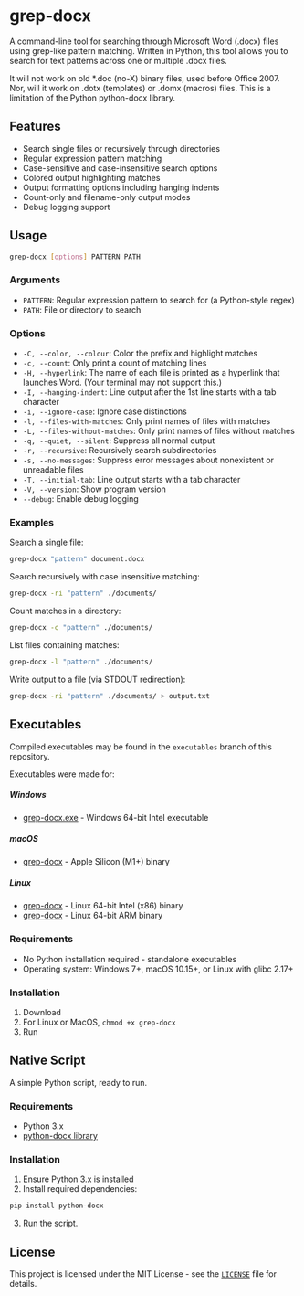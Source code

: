 # grep-docx

A command-line tool for searching through Microsoft Word (.docx) files using grep-like pattern matching. Written in Python, this tool allows you to search for text patterns across one or multiple .docx files.

It will not work on old *.doc (no-X) binary files, used before Office 2007.  Nor, will it work on .dotx (templates) or .domx (macros) files.  This is a limitation of the Python python-docx library.

## Features

* Search single files or recursively through directories
* Regular expression pattern matching
* Case-sensitive and case-insensitive search options
* Colored output highlighting matches
* Output formatting options including hanging indents
* Count-only and filename-only output modes
* Debug logging support

## Usage

``` bash
grep-docx [options] PATTERN PATH
```

### Arguments

* `PATTERN`: Regular expression pattern to search for (a Python-style regex)
* `PATH`: File or directory to search

### Options

* `-C, --color, --colour`: Color the prefix and highlight matches
* `-c, --count`: Only print a count of matching lines
* `-H, --hyperlink`: The name of each file is printed as a hyperlink that launches Word. (Your terminal may not support this.)
* `-I, --hanging-indent`: Line output after the 1st line starts with a tab character
* `-i, --ignore-case`: Ignore case distinctions
* `-l, --files-with-matches`: Only print names of files with matches
* `-L, --files-without-matches`: Only print names of files without matches
* `-q, --quiet, --silent`: Suppress all normal output
* `-r, --recursive`: Recursively search subdirectories
* `-s, --no-messages`: Suppress error messages about nonexistent or unreadable files
* `-T, --initial-tab`: Line output starts with a tab character
* `-V, --version`: Show program version
* `--debug`: Enable debug logging

### Examples

Search a single file:

``` bash
grep-docx "pattern" document.docx
```

Search recursively with case insensitive matching:

``` bash
grep-docx -ri "pattern" ./documents/
```

Count matches in a directory:

``` bash
grep-docx -c "pattern" ./documents/
```

List files containing matches:

``` bash
grep-docx -l "pattern" ./documents/
```

Write output to a file (via STDOUT redirection):

``` bash
grep-docx -ri "pattern" ./documents/ > output.txt
```

## Executables

Compiled executables may be found in the `executables` branch of this repository.

Executables were made for:

##### Windows

* [grep-docx.exe](https://github.com/zorbaTheRainy/grep-docx/raw/refs/tags/v1.0.0/executables/Windows/grep-docx.exe) \- Windows 64\-bit Intel executable

##### macOS

* [grep-docx](https://github.com/zorbaTheRainy/grep-docx/raw/refs/tags/v1.0.0/executables/MacOS/grep-docx) \- Apple Silicon \(M1\+\) binary

##### Linux

* [grep-docx](https://github.com/zorbaTheRainy/grep-docx/raw/refs/tags/v1.0.0/executables/Linux/x86/grep-docx) \- Linux 64\-bit Intel \(x86\) binary
* [grep-docx](https://github.com/zorbaTheRainy/grep-docx/raw/refs/tags/v1.0.0/executables/Linux/ARM/grep-docx) \- Linux 64\-bit ARM binary

### Requirements

* No Python installation required - standalone executables
* Operating system: Windows 7+, macOS 10.15+, or Linux with glibc 2.17+

### Installation

1. Download
2. For Linux or MacOS, `chmod +x grep-docx`
3. Run

## Native Script

A simple Python script, ready to run.

### Requirements

* Python 3.x
* [python-docx library](https://github.com/python-openxml/python-docx)

### Installation

1. Ensure Python 3.x is installed
2. Install required dependencies:

``` bash
pip install python-docx
```

3. Run the script.

## License

This project is licensed under the MIT License - see the [`LICENSE`](LICENSE) file for details.